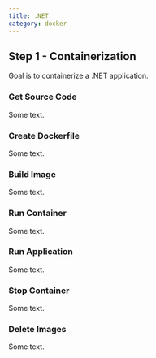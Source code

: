 ```yaml
---
title: .NET
category: docker
---
```


## Step 1 - Containerization

Goal is to containerize a .NET application.

### Get Source Code

Some text.
  
### Create Dockerfile

Some text.  

### Build Image
  
Some text.
  
### Run Container
  
Some text.

### Run Application
  
Some text.

### Stop Container
  
Some text.

### Delete Images

Some text.
